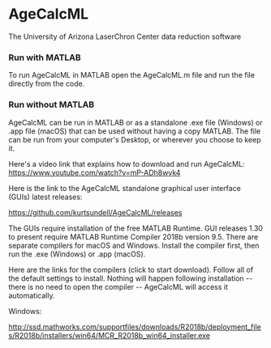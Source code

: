 # AgeCalcML
The University of Arizona LaserChron Center data reduction software

### Run with MATLAB
To run AgeCalcML in MATLAB open the AgeCalcML.m file and run the file directly from the code. 

### Run without MATLAB
AgeCalcML can be run in MATLAB or as a standalone .exe file (Windows) or .app file (macOS) that can be used without having a copy MATLAB. The file can be run from your computer's Desktop, or wherever you choose to keep it. 

Here's a video link that explains how to download and run AgeCalcML: https://www.youtube.com/watch?v=mP-ADh8wvk4

Here is the link to the AgeCalcML standalone graphical user interface (GUIs) latest releases:

https://github.com/kurtsundell/AgeCalcML/releases

The GUIs require installation of the free MATLAB Runtime. GUI releases 1.30 to present require MATLAB Runtime Compiler 2018b version 9.5. There are separate compilers for macOS and Windows. Install the compiler first, then run the .exe (Windows) or .app (macOS).

Here are the links for the compilers (click to start download). Follow all of the default settings to install. Nothing will happen following installation -- there is no need to open the compiler -- AgeCalcML will access it automatically. 

Windows:

http://ssd.mathworks.com/supportfiles/downloads/R2018b/deployment_files/R2018b/installers/win64/MCR_R2018b_win64_installer.exe

macOS:

http://ssd.mathworks.com/supportfiles/downloads/R2018b/deployment_files/R2018b/installers/maci64/MCR_R2018b_maci64_installer.dmg.zip

Contact Kurt at kurtsundell@gmail.com for software questions. Visit our website at www.laserchron.org or contact George at ggehrels@gmail.com for general info about the University of Arizona LaserChron Center. 
   

